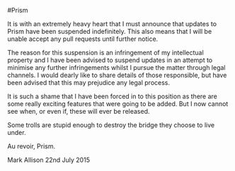 #Prism

It is with an extremely heavy heart that I must announce that updates to Prism have been suspended indefinitely. This also means that I will be unable accept any pull requests until further notice.

The reason for this suspension is an infringement of my intellectual property and I have been advised to suspend updates in an attempt to minimise any further infringements whilst I pursue the matter through legal channels. I would dearly like to share details of those responsible, but have been advised that this may prejudice any legal process.

It is such a shame that I have been forced in to this position as there are some really exciting features that were going to be added. But I now cannot see when, or even if, these will ever be released.

Some trolls are stupid enough to destroy the bridge they choose to live under.

Au revoir, Prism.

Mark Allison
22nd July 2015
